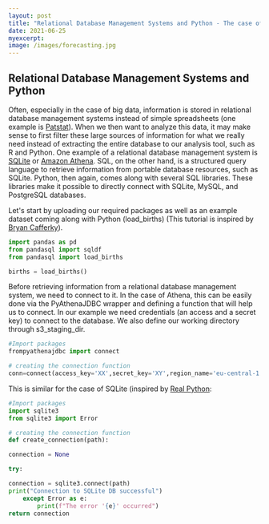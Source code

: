 ```yaml
---
layout: post
title: "Relational Database Management Systems and Python - The case of SQL "
date: 2021-06-25
myexcerpt: 
image: /images/forecasting.jpg
---
```


## Relational Database Management Systems and Python 

Often, especially in the case of big data, information is stored in relational database management systems instead of simple spreadsheets (one example is [Patstat](https://www.epo.org/searching-for-patents/business/patstat.html)). When we then want to analyze this data, it may make sense to first filter these large sources of information for what we really need instead of extracting the entire database to our analysis tool, such as R and Python. One example of a relational database management system is [SQLite](https://www.sqlite.org/index.html) or [Amazon Athena](https://aws.amazon.com/athena/?nc=sn&loc=0&whats-new-cards.sort-by=item.additionalFields.postDateTime&whats-new-cards.sort-order=desc). SQL, on the other hand, is a structured query language to retrieve information from portable database resources, such as SQLite. Python, then again, comes along with several SQL libraries. These libraries make it possible to directly connect with SQLite, MySQL, and PostgreSQL databases. 

Let's start by uploading our required packages as well as an example dataset coming along with Python (load_births) (This tutorial is inspired by [Bryan Cafferky](https://www.youtube.com/watch?v=xY54Emo8rQM)). 

```python
import pandas as pd
from pandasql import sqldf 
from pandasql import load_births

births = load_births()
```

Before retrieving information from a relational database management system, we need to connect to it. In the case of Athena, this can be easily done via the PyAthenaJDBC wrapper and defining a function that will help us to connect. In our example we need credentials (an access and a secret key) to connect to the database. We also define our working directory through s3_staging_dir. 

```python
#Import packages
frompyathenajdbc import connect

# creating the connection function
conn=connect(access_key='XX',secret_key='XY',region_name='eu-central-1',schema_name='default',s3_staging_dir='s3://aws-athena-query-results-980872539443-eu-central-1/')
```
This is similar for the case of SQLite (inspired by [Real Python](https://realpython.com/python-sql-libraries/): 

```python
#Import packages
import sqlite3
from sqlite3 import Error

# creating the connection function
def create_connection(path):

connection = None

try:

connection = sqlite3.connect(path)
print("Connection to SQLite DB successful")
    except Error as e:
        print(f"The error '{e}' occurred")
return connection
```


